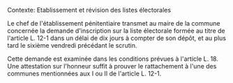 Contexte: Etablissement et révision des listes électorales

Le chef de l'établissement pénitentiaire transmet au maire de la commune concernée la demande d'inscription sur la liste électorale formée au titre de l'article L. 12-1 dans un délai de dix jours à compter de son dépôt, et au plus tard le sixième vendredi précédant le scrutin.

Cette demande est examinée dans les conditions prévues à l'article L. 18. Une attestation sur l'honneur suffit à prouver le rattachement à l'une des communes mentionnées aux I ou II de l'article L. 12-1.
